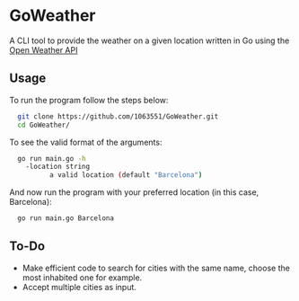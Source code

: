 # GoWeather
A CLI tool to provide the weather on a given location written in Go using the [Open Weather API](https://openweathermap.org/)

## Usage
To run the program follow the steps below:
```bash
  git clone https://github.com/1063551/GoWeather.git
  cd GoWeather/
```

To see the valid format of the arguments:
```bash
  go run main.go -h
    -location string
    	  a valid location (default "Barcelona")
```
And now run the program with your preferred location (in this case, Barcelona):
```bash
  go run main.go Barcelona
```

## To-Do
- Make efficient code to search for cities with the same name, choose the most inhabited one for example.
- Accept multiple cities as input.
